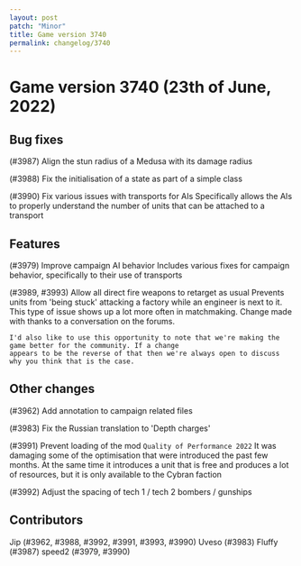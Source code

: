 ```yaml
---
layout: post
patch: "Minor"
title: Game version 3740
permalink: changelog/3740
---
```


# Game version 3740 (23th of June, 2022)

## Bug fixes

(#3987) Align the stun radius of a Medusa with its damage radius

(#3988) Fix the initialisation of a state as part of a simple class

(#3990) Fix various issues with transports for AIs
Specifically allows the AIs to properly understand the number of units that can be attached to a transport

## Features

(#3979) Improve campaign AI behavior
Includes various fixes for campaign behavior, specifically to their use of transports

(#3989, #3993) Allow all direct fire weapons to retarget as usual
Prevents units from 'being stuck' attacking a factory while an engineer is next to it. This type of issue
shows up a lot more often in matchmaking. Change made with thanks to a conversation on the forums.

    I'd also like to use this opportunity to note that we're making the game better for the community. If a change
    appears to be the reverse of that then we're always open to discuss why you think that is the case.

## Other changes

(#3962) Add annotation to campaign related files

(#3983) Fix the Russian translation to 'Depth charges'

(#3991) Prevent loading of the mod `Quality of Performance 2022`
It was damaging some of the optimisation that were introduced the past few months. At the same time it
introduces a unit that is free and produces a lot of resources, but it is only available to the Cybran faction

(#3992) Adjust the spacing of tech 1 / tech 2 bombers / gunships

## Contributors

Jip (#3962, #3988, #3992, #3991, #3993, #3990)
Uveso (#3983)
Fluffy (#3987)
speed2 (#3979, #3990)
